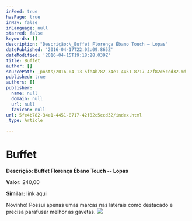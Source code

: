 ```yaml
---
inFeed: true
hasPage: true
inNav: false
inLanguage: null
starred: false
keywords: []
description: "Descrição:\_Buffet Florença Ébano Touch – Lopas"
datePublished: '2016-04-17T22:02:09.865Z'
dateModified: '2016-04-15T19:18:28.039Z'
title: Buffet
author: []
sourcePath: _posts/2016-04-13-5fe4b782-34e1-4451-8717-42f82c5ccd32.md
published: true
authors: []
publisher:
  name: null
  domain: null
  url: null
  favicon: null
url: 5fe4b782-34e1-4451-8717-42f82c5ccd32/index.html
_type: Article

---
```

# Buffet

**Descrição: **Buffet Florença Ébano Touch -- Lopas****

**Valor:** 240,00

**Similar:** link aqui

Novinho! Possui apenas umas marcas nas laterais como destacado e precisa parafusar melhor as gavetas.
![](https://s3-us-west-2.amazonaws.com/the-grid-img/p/72eaddde25154226a1204d714b305e917cd67f44.jpg)